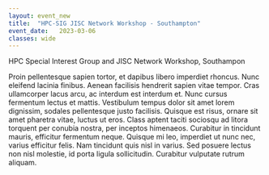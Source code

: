 ```yaml
---
layout: event_new
title:  "HPC-SIG JISC Network Workshop - Southampton"
event_date:   2023-03-06
classes: wide
---
```


HPC Special Interest Group and JISC Network Workshop, Southampon

Proin pellentesque sapien tortor, et dapibus libero imperdiet rhoncus. Nunc eleifend lacinia finibus. Aenean facilisis hendrerit sapien vitae tempor. Cras ullamcorper lacus arcu, ac interdum est interdum et. Nunc cursus fermentum lectus et mattis. Vestibulum tempus dolor sit amet lorem dignissim, sodales pellentesque justo facilisis. Quisque est risus, ornare sit amet pharetra vitae, luctus ut eros. Class aptent taciti sociosqu ad litora torquent per conubia nostra, per inceptos himenaeos. Curabitur in tincidunt mauris, efficitur fermentum neque. Quisque mi leo, imperdiet ut nunc nec, varius efficitur felis. Nam tincidunt quis nisl in varius. Sed posuere lectus non nisl molestie, id porta ligula sollicitudin. Curabitur vulputate rutrum aliquam.

